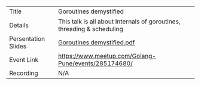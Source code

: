 |                        |                              |
| -----------------------|-----------------------------------------|
| Title                  |  Goroutines demystiﬁed |
| Details                | This talk is all about Internals of goroutines, threading & scheduling | 
| Persentation Slides    | [Goroutines demystiﬁed.pdf](https://github.com/gufranmirza/talks/blob/main/2022/03-go-routines-scheduling/slides/Goroutines%20%20demystified.pdf)       |
| Event Link            | https://www.meetup.com/Golang-Pune/events/285174680/        |
| Recording              | N/A        |
